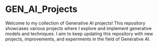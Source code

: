 # GEN_AI_Projects
Welcome to my collection of Generative AI projects! This repository showcases various projects where I explore and implement generative models and techniques. I aim to keep updating this repository with new projects, improvements, and experiments in the field of Generative AI.
